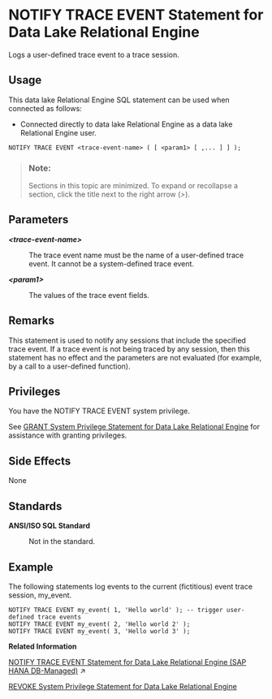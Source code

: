<!-- loio8171e4fe6ce21014b5a9e34baa895aac -->

# NOTIFY TRACE EVENT Statement for Data Lake Relational Engine

Logs a user-defined trace event to a trace session.



<a name="loio8171e4fe6ce21014b5a9e34baa895aac__section_azh_5fj_znb"/>

## Usage

This data lake Relational Engine SQL statement can be used when connected as follows:

-   Connected directly to data lake Relational Engine as a data lake Relational Engine user.



```
NOTIFY TRACE EVENT <trace-event-name> ( [ <param1> [ ,... ] ] );
```



> ### Note:  
> Sections in this topic are minimized. To expand or recollapse a section, click the title next to the right arrow \(*\>*\).



<a name="loio8171e4fe6ce21014b5a9e34baa895aac__notify_trace_event_parameters1"/>

## Parameters


<dl class="glossary">
<dt><b>

*<trace-event-name\>* 

</b></dt>
<dd>

The trace event name must be the name of a user-defined trace event. It cannot be a system-defined trace event.



</dd><dt><b>

*<param1\>* 

</b></dt>
<dd>

The values of the trace event fields.



</dd>
</dl>



<a name="loio8171e4fe6ce21014b5a9e34baa895aac__notify_trace_event_remarks1"/>

## Remarks

This statement is used to notify any sessions that include the specified trace event. If a trace event is not being traced by any session, then this statement has no effect and the parameters are not evaluated \(for example, by a call to a user-defined function\).



<a name="loio8171e4fe6ce21014b5a9e34baa895aac__notify_trace_event_priv1"/>

## Privileges

You have the NOTIFY TRACE EVENT system privilege.

See [GRANT System Privilege Statement for Data Lake Relational Engine](grant-system-privilege-statement-for-data-lake-relational-engine-a3dfcb0.md) for assistance with granting privileges.



<a name="loio8171e4fe6ce21014b5a9e34baa895aac__notify_trace_event_side_effects1"/>

## Side Effects

None



<a name="loio8171e4fe6ce21014b5a9e34baa895aac__notify_trace_event_standards1"/>

## Standards


<dl>
<dt><b>

ANSI/ISO SQL Standard

</b></dt>
<dd>

Not in the standard.



</dd>
</dl>



## Example

The following statements log events to the current \(fictitious\) event trace session, my\_event.

```
NOTIFY TRACE EVENT my_event( 1, 'Hello world' ); -- trigger user-defined trace events
NOTIFY TRACE EVENT my_event( 2, 'Hello world 2' );
NOTIFY TRACE EVENT my_event( 3, 'Hello world 3' );
```

**Related Information**  


[NOTIFY TRACE EVENT Statement for Data Lake Relational Engine (SAP HANA DB-Managed)](https://help.sap.com/viewer/a898e08b84f21015969fa437e89860c8/2023_4_QRC/en-US/e3c01f5594f0442daf8275954bc2bb57.html "Logs a user-defined trace event to a trace session.") :arrow_upper_right:

[REVOKE System Privilege Statement for Data Lake Relational Engine](revoke-system-privilege-statement-for-data-lake-relational-engine-a3eadda.md "Removes specific system privileges from specific users and the right to administer the privilege.")

